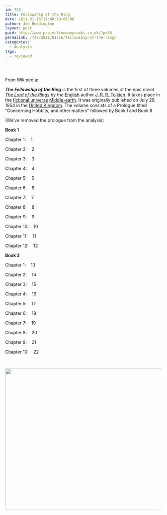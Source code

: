 ```yaml
---
id: 729
title: Fellowship of the Ring
date: 2011-01-16T11:48:19+00:00
author: Joe Reddington
layout: post
guid: http://www.projecttoomanycooks.co.uk/?p=36
permalink: /729/2011/01/16/fellowship-of-the-ring/
categories:
  - Analysis
tags:
  - reviewed
---
```

&nbsp;

From Wikipedia:

_**The Fellowship of the Ring**_ is the first of three volumes of the epic novel _[The Lord of the Rings](http://en.wikipedia.org/wiki/The_Lord_of_the_Rings "The Lord of the Rings")_ by the [English](http://en.wikipedia.org/wiki/England "England") author [J. R. R. Tolkien](http://en.wikipedia.org/wiki/J._R._R._Tolkien "J. R. R. Tolkien"). It takes place in the [fictional universe](http://en.wikipedia.org/wiki/Fictional_universe "Fictional universe") [Middle-earth](http://en.wikipedia.org/wiki/Middle-earth "Middle-earth"). It was originally published on July 29, 1954 in the [United Kingdom](http://en.wikipedia.org/wiki/United_Kingdom "United Kingdom"). The volume consists of a Prologue titled &#8220;Concerning Hobbits, and other matters&#8221; followed by Book I and Book II.

(We&#8217;ve removed the prologue from the analysis)

**Book 1** 
  
Chapter 1:    1
  
Chapter 2:    2
  
Chapter 3:    3
  
Chapter 4:    4
  
Chapter 5:    5
  
Chapter 6:    6
  
Chapter 7:    7
  
Chapter 8:    8
  
Chapter 9:    9
  
Chapter 10:    10
  
Chapter 11:    11
  
Chapter 12:    12
  
**Book 2** 
  
Chapter 1:    13
  
Chapter 2:    14
  
Chapter 3:    15
  
Chapter 4:    16
  
Chapter 5:    17
  
Chapter 6:    18
  
Chapter 7:    19
  
Chapter 8:    20
  
Chapter 9:    21
  
Chapter 10:    22

&nbsp;

[<img loading="lazy" class="aligncenter size-large wp-image-6680" src="http://joereddington.com/wp-content/uploads/2011/01/Screenshot-2019-02-18-11.29.44-1024x466.png" alt="" width="1000" height="455" srcset="https://joereddington.com/wp-content/uploads/2011/01/Screenshot-2019-02-18-11.29.44-1024x466.png 1024w, https://joereddington.com/wp-content/uploads/2011/01/Screenshot-2019-02-18-11.29.44-300x136.png 300w, https://joereddington.com/wp-content/uploads/2011/01/Screenshot-2019-02-18-11.29.44-768x349.png 768w, https://joereddington.com/wp-content/uploads/2011/01/Screenshot-2019-02-18-11.29.44.png 1161w" sizes="(max-width: 1000px) 100vw, 1000px" />](http://joereddington.com/wp-content/uploads/2011/01/Screenshot-2019-02-18-11.29.44.png)